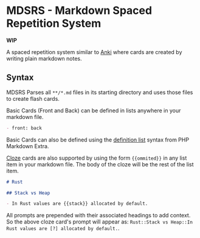 # MDSRS - Markdown Spaced Repetition System

**WIP**

A spaced repetition system similar to [Anki](https://apps.ankiweb.net/) where cards are created by writing plain markdown notes.

<!-- ## Idea

There are two reasons we take notes

1. To create a reference we can consult later
2. To help us remember things without having to look them up

Markdown has proven itself as a great easily-searchable format for taking note takin -->

## Syntax

MDSRS Parses all `**/*.md` files in its starting directory and uses those files to create flash cards.

Basic Cards (Front and Back) can be defined in lists anywhere in your markdown file.

```md
- front: back
```

Basic Cards can also be defined using the [definition list](https://michelf.ca/projects/php-markdown/extra/#def-list) syntax from PHP Markdown Extra.

[Cloze](https://en.wikipedia.org/wiki/Cloze_test) cards are also supported by using the form `{{ommited}}` in any list item in your markdown file. The body of the cloze will be the rest of the list item.

```md
# Rust

## Stack vs Heap

- In Rust values are {{stack}} allocated by default.
```

All prompts are prepended with their associated headings to add context. So the above cloze card's prompt will appear as: `Rust::Stack vs Heap::In Rust values are [?] allocated by default.`.
